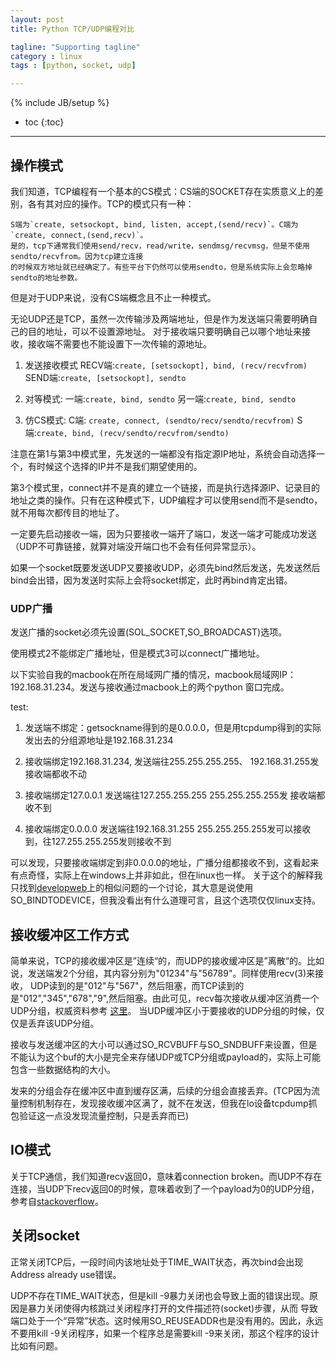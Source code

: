 ```yaml
---
layout: post
title: Python TCP/UDP编程对比

tagline: "Supporting tagline"
category : linux
tags : [python, socket, udp]

---
```

{% include JB/setup %}

* toc
{:toc}

<hr/>

## 操作模式
我们知道，TCP编程有一个基本的CS模式：CS端的SOCKET存在实质意义上的差别，各有其对应的操作。TCP的模式只有一种：

	S端为`create, setsockopt, bind, listen, accept,(send/recv)`。C端为`create, connect,(send,recv)`。
	是的，tcp下通常我们使用send/recv，read/write，sendmsg/recvmsg，但是不使用sendto/recvfrom。因为tcp建立连接
	的时候双方地址就已经确定了。有些平台下仍然可以使用sendto，但是系统实际上会忽略掉sendto的地址参数。

但是对于UDP来说，没有CS端概念且不止一种模式。

无论UDP还是TCP，虽然一次传输涉及两端地址，但是作为发送端只需要明确自己的目的地址，可以不设置源地址。
对于接收端只要明确自己以哪个地址来接收，接收端不需要也不能设置下一次传输的源地址。

1. 发送接收模式 RECV端:`create, [setsockopt], bind, (recv/recvfrom)` SEND端:`create, [setsockopt], sendto` 

2. 对等模式: 一端:`create, bind, sendto` 另一端:`create, bind, sendto`

3. 仿CS模式: C端: `create, connect, (sendto/recv/sendto/recvfrom)` S端:`create, bind, (recv/sendto/recvfrom/sendto)`

注意在第1与第3中模式里，先发送的一端都没有指定源IP地址，系统会自动选择一个，有时候这个选择的IP并不是我们期望使用的。

第3个模式里，connect并不是真的建立一个链接，而是执行选择源IP、记录目的地址之类的操作。只有在这种模式下，UDP编程才可以使用send而不是sendto，就不用每次都传目的地址了。

一定要先启动接收一端，因为只要接收一端开了端口，发送一端才可能成功发送（UDP不可靠链接，就算对端没开端口也不会有任何异常显示）。

如果一个socket既要发送UDP又要接收UDP，必须先bind然后发送，先发送然后bind会出错，因为发送时实际上会将socket绑定，此时再bind肯定出错。

### UDP广播

发送广播的socket必须先设置(SOL_SOCKET,SO_BROADCAST)选项。

使用模式2不能绑定广播地址，但是模式3可以connect广播地址。

以下实验自我的macbook在所在局域网广播的情况，macbook局域网IP：192.168.31.234。发送与接收通过macbook上的两个python
窗口完成。

test:
1. 发送端不绑定：getsockname得到的是0.0.0.0，但是用tcpdump得到的实际发出去的分组源地址是192.168.31.234

2. 接收端绑定192.168.31.234, 发送端往255.255.255.255、 192.168.31.255发 接收端都收不动

3. 接收端绑定127.0.0.1  发送端往127.255.255.255 255.255.255.255发 接收端都收不到

4. 接收端绑定0.0.0.0 发送端往192.168.31.255 255.255.255.255发可以接收到，往127.255.255.255发则接收不到

可以发现，只要接收端绑定到非0.0.0.0的地址，广播分组都接收不到，这看起来有点奇怪，实际上在windows上并非如此，但在linux也一样。
关于这个的解释我只找到[developweb][0]上的相似问题的一个讨论，其大意是说使用SO_BINDTODEVICE，但我没看出有什么道理可言，且这个选项仅仅linux支持。

## 接收缓冲区工作方式

简单来说，TCP的接收缓冲区是”连续“的，而UDP的接收缓冲区是”离散“的。比如说，发送端发2个分组，其内容分别为"01234"与"56789"。同样使用recv(3)来接收，
UDP读到的是"012"与"567"，然后阻塞，而TCP读到的是"012","345","678","9",然后阻塞。由此可见，recv每次接收从缓冲区消费一个UDP分组，权威资料参考 [这里][1]。
当UDP缓冲区小于要接收的UDP分组的时候，仅仅是丢弃该UDP分组。

接收与发送缓冲区的大小可以通过SO_RCVBUFF与SO_SNDBUFF来设置，但是不能认为这个buf的大小是完全来存储UDP或TCP分组或payload的，实际上可能包含一些数据结构的大小。

发来的分组会存在缓冲区中直到缓存区满，后续的分组会直接丢弃。(TCP因为流量控制机制存在，发现接收缓冲区满了，就不在发送，但我在lo设备tcpdump抓包验证这一点没发现流量控制，只是丢弃而已)

## IO模式

关于TCP通信，我们知道recv返回0，意味着connection broken。而UDP不存在连接，当UDP下recv返回0的时候，意味着收到了一个payload为0的UDP分组，
参考自[stackoverflow][2]。

## 关闭socket

正常关闭TCP后，一段时间内该地址处于TIME_WAIT状态，再次bind会出现Address already use错误。

UDP不存在TIME_WAIT状态，但是kill -9暴力关闭也会导致上面的错误出现。原因是暴力关闭使得内核跳过关闭程序打开的文件描述符(socket)步骤，从而
导致端口处于一个“异常”状态。这时候用SO_REUSEADDR也是没有用的。因此，永远不要用kill -9关闭程序，如果一个程序总是需要kill -9来关闭，那这个程序的设计
比如有问题。

[0]:https://developerweb.net/viewtopic.php?id=5722
[1]:https://www.gnu.org/software/libc/manual/html_node/Receiving-Datagrams.html
[2]:https://stackoverflow.com/questions/12505892/under-linux-can-recv-ever-return-0-on-udp


